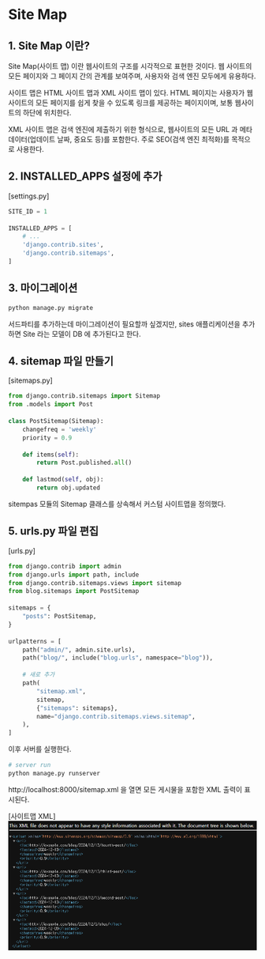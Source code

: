 # Site Map

## 1. Site Map 이란?
Site Map(사이트 맵) 이란 웹사이트의 구조를 시각적으로 표현한 것이다. 웹 사이트의 모든 페이지와 그 페이지 간의 관계를 보여주며, 사용자와 검색 엔진 모두에게 유용하다.

사이트 맵은 HTML 사이트 맵과 XML 사이트 맵이 있다. HTML 페이지는 사용자가 웹사이트의 모든 페이지를 쉽게 찾을 수 있도록 링크를 제공하는 페이지이며, 보통 웹사이트의 하단에 위치한다.

XML 사이트 맵은 검색 엔진에 제출하기 위한 형식으로, 웹사이트의 모든 URL 과 메타데이터(업데이트 날짜, 중요도 등)를 포함한다. 주로 SEO(검색 엔진 최적화)를 목적으로 사용한다.

## 2. INSTALLED_APPS 설정에 추가
[settings.py]
```python
SITE_ID = 1

INSTALLED_APPS = [
    # ...
    'django.contrib.sites',
    'django.contrib.sitemaps',
]
```

## 3. 마이그레이션
```bash
python manage.py migrate
```

서드파티를 추가하는데 마이그레이션이 필요할까 싶겠지만, sites 애플리케이션을 추가하면 Site 라는 모델이 DB 에 추가된다고 한다.

## 4. sitemap 파일 만들기

[sitemaps.py]
```python
from django.contrib.sitemaps import Sitemap
from .models import Post

class PostSitemap(Sitemap):
    changefreq = 'weekly'
    priority = 0.9
    
    def items(self):
        return Post.published.all()
    
    def lastmod(self, obj):
        return obj.updated
```
sitempas 모듈의 Sitemap 클래스를 상속해서 커스텀 사이트맵을 정의했다.

## 5. urls.py 파일 편집
[urls.py]
```python
from django.contrib import admin
from django.urls import path, include
from django.contrib.sitemaps.views import sitemap
from blog.sitemaps import PostSitemap

sitemaps = {
    "posts": PostSitemap,
}

urlpatterns = [
    path("admin/", admin.site.urls),
    path("blog/", include("blog.urls", namespace="blog")),

    # 새로 추가
    path(
        "sitemap.xml",
        sitemap,
        {"sitemaps": sitemaps},
        name="django.contrib.sitemaps.views.sitemap",
    ),
]
```

이후 서버를 실행한다.
```bash
# server run
python manage.py runserver
```

http://localhost:8000/sitemap.xml 을 열면 모든 게시물을 포함한 XML 출력이 표시된다.

[사이트맵 XML]
![사이트맵 XML](../../../99_img/sitemap_xml.png)